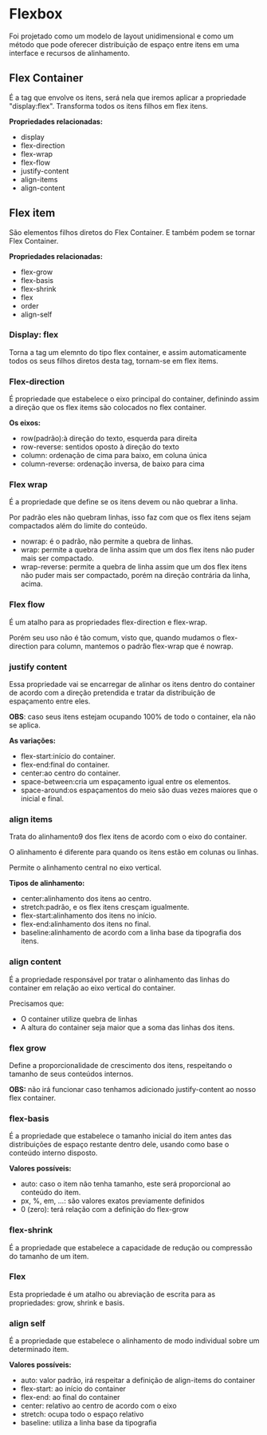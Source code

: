 # Flexbox

Foi projetado como um modelo de layout unidimensional e como um método que pode oferecer distribuição de espaço entre itens em uma interface e recursos de alinhamento.

## Flex Container

É  a tag que envolve os itens, será nela que iremos aplicar a propriedade "display:flex". Transforma todos os itens filhos em flex itens.

**Propriedades relacionadas:**

- display
- flex-direction
- flex-wrap
- flex-flow
- justify-content
- align-items
- align-content

## Flex item

São elementos filhos diretos do Flex Container. E também podem se tornar Flex Container.

**Propriedades relacionadas:**

- flex-grow
- flex-basis
- flex-shrink
- flex
- order
- align-self

### Display: flex

Torna a tag um elemnto do tipo flex container, e assim automaticamente todos os seus filhos diretos desta tag, tornam-se em flex items.

### Flex-direction

É  propriedade que estabelece o eixo principal do container, definindo assim a direção que os flex items são colocados no flex container.

**Os eixos:**

- row(padrão):à direção do texto, esquerda para direita
- row-reverse: sentidos oposto à direção do texto
- column: ordenação de cima para baixo, em coluna única
- column-reverse: ordenação inversa, de baixo para cima

### Flex wrap

É a propriedade que define se os itens devem ou não quebrar a linha.

Por padrão eles não quebram linhas, isso faz com que os flex itens sejam compactados além do limite do conteúdo.

- nowrap: é o padrão, não permite a quebra de linhas.
- wrap: permite a quebra de linha assim que um dos flex itens não puder mais ser compactado.
- wrap-reverse: permite a quebra de linha assim que um dos flex itens não puder mais ser compactado, porém na direção contrária da linha, acima.

### Flex flow

É um atalho para as propriedades flex-direction e flex-wrap.

Porém seu uso não é tão comum, visto que, quando mudamos o flex-direction para column, mantemos o padrão flex-wrap que é nowrap.

### justify content

Essa propriedade vai se encarregar de alinhar os itens dentro do container de acordo com a direção pretendida e tratar da distribuição de espaçamento entre eles.

**OBS**: caso seus itens estejam ocupando 100% de todo o container, ela não se aplica.

**As variações:**

- flex-start:início do container.
- flex-end:final do container.
- center:ao centro do container.
- space-between:cria um espaçamento igual entre os elementos.
- space-around:os espaçamentos do meio são duas vezes maiores que o inicial e final.

### align items

Trata do alinhamento9 dos flex itens de acordo com o eixo do container.

O alinhamento é diferente para quando os itens estão em colunas ou linhas.

Permite o alinhamento central no eixo vertical.

**Tipos de alinhamento:**

- center:alinhamento dos itens ao centro.
- stretch:padrão, e os flex itens cresçam igualmente.
- flex-start:alinhamento dos itens no início.
- flex-end:alinhamento dos itens no final.
- baseline:alinhamento de acordo com a linha base da tipografia dos itens.

### align content

É a propriedade responsável por tratar o alinhamento das linhas do container em relação ao eixo vertical do container.

Precisamos que:

- O container utilize quebra de linhas
- A altura do container seja maior que a soma das linhas dos itens.

### flex grow

Define a proporcionalidade de crescimento dos itens, respeitando o tamanho de seus conteúdos internos.

**OBS:** não irá funcionar caso tenhamos adicionado justify-content ao nosso flex container.

### flex-basis

É a propriedade que estabelece o tamanho inicial do item antes das distribuições de espaço restante dentro dele, usando como base o conteúdo interno disposto.

**Valores possíveis:**

- auto: caso o item não tenha tamanho, este será proporcional ao conteúdo do item.
- px, %, em, ...: são valores exatos previamente definidos
- 0 (zero): terá relação com a definição do flex-grow

### flex-shrink

É a propriedade que estabelece a capacidade de redução ou compressão do tamanho de um item.

### Flex

Esta propriedade é um atalho ou abreviação de escrita para as propriedades: grow, shrink e basis.

### align self

É a propriedade que estabelece o alinhamento de modo individual sobre um determinado item.

**Valores possíveis:**

- auto: valor padrão, irá respeitar a definição de align-items do container
- flex-start: ao início do container
- flex-end: ao final do container
- center: relativo ao centro de acordo com o eixo
- stretch: ocupa todo o espaço relativo
- baseline: utiliza a linha base da tipografia
